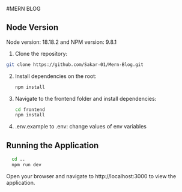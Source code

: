 #MERN BLOG

## Node Version

Node version: 18.18.2 and NPM version: 9.8.1
1. Clone the repository:

```bash
git clone https://github.com/Sakar-01/Mern-Blog.git
```

2. Install dependencies on the root:
   ```bash
   npm install
   ```
3. Navigate to the frontend folder and install dependencies:
   ```bash
   cd frontend 
   npm install
   ```
4. .env.example to .env:
   change values of env variables
   
## Running the Application
 ```bash
   cd ..
   npm run dev
   ```
Open your browser and navigate to http://localhost:3000 to view the application.
